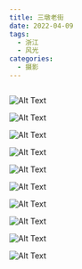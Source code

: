 ```yaml
---
title: 三墩老街
date: 2022-04-09
tags:
  - 浙江
  - 风光
categories:
  - 摄影
---
```


<img src="https://blog-1321452376.cos.ap-shanghai.myqcloud.com/%E6%91%84%E5%BD%B1%2F%E4%B8%89%E5%A2%A9%E8%80%81%E8%A1%97%2Fhaou-3716.jpg" alt="">

<!-- more -->

![Alt Text](https://blog-1321452376.cos.ap-shanghai.myqcloud.com/%E6%91%84%E5%BD%B1%2F%E4%B8%89%E5%A2%A9%E8%80%81%E8%A1%97%2Fhaou-3680.jpg)

![Alt Text](https://blog-1321452376.cos.ap-shanghai.myqcloud.com/%E6%91%84%E5%BD%B1%2F%E4%B8%89%E5%A2%A9%E8%80%81%E8%A1%97%2Fhaou-3684.jpg)

![Alt Text](https://blog-1321452376.cos.ap-shanghai.myqcloud.com/%E6%91%84%E5%BD%B1%2F%E4%B8%89%E5%A2%A9%E8%80%81%E8%A1%97%2Fhaou-3686.jpg)

![Alt Text](https://blog-1321452376.cos.ap-shanghai.myqcloud.com/%E6%91%84%E5%BD%B1%2F%E4%B8%89%E5%A2%A9%E8%80%81%E8%A1%97%2Fhaou-3691.jpg)

![Alt Text](https://blog-1321452376.cos.ap-shanghai.myqcloud.com/%E6%91%84%E5%BD%B1%2F%E4%B8%89%E5%A2%A9%E8%80%81%E8%A1%97%2Fhaou-3700.jpg)

![Alt Text](https://blog-1321452376.cos.ap-shanghai.myqcloud.com/%E6%91%84%E5%BD%B1%2F%E4%B8%89%E5%A2%A9%E8%80%81%E8%A1%97%2Fhaou-3706.jpg)

![Alt Text](https://blog-1321452376.cos.ap-shanghai.myqcloud.com/%E6%91%84%E5%BD%B1%2F%E4%B8%89%E5%A2%A9%E8%80%81%E8%A1%97%2Fhaou-3722.jpg)

![Alt Text](https://blog-1321452376.cos.ap-shanghai.myqcloud.com/%E6%91%84%E5%BD%B1%2F%E4%B8%89%E5%A2%A9%E8%80%81%E8%A1%97%2Fhaou-3735.jpg)

![Alt Text](https://blog-1321452376.cos.ap-shanghai.myqcloud.com/%E6%91%84%E5%BD%B1%2F%E4%B8%89%E5%A2%A9%E8%80%81%E8%A1%97%2Fhaou-3736.jpg)

![Alt Text](https://blog-1321452376.cos.ap-shanghai.myqcloud.com/%E6%91%84%E5%BD%B1%2F%E4%B8%89%E5%A2%A9%E8%80%81%E8%A1%97%2Fhaou-3741.jpg)
